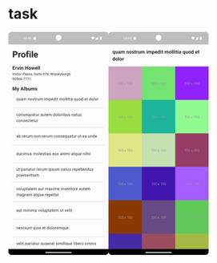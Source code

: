 # task

<img width="200" align="left" src="screenshots/home-page.png"/>
<img width="200" align="left" src="screenshots/detail-page.png"/>

